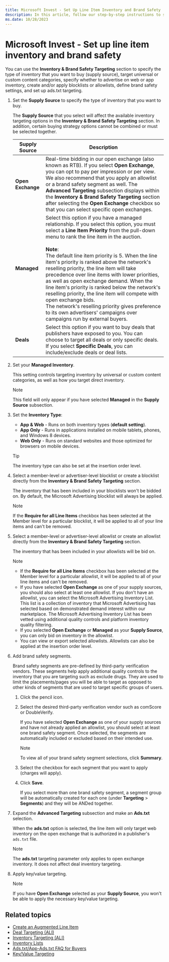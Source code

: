 ```yaml
---
title: Microsoft Invest - Set Up Line Item Inventory and Brand Safety
description: In this article, follow our step-by-step instructions to specify the type of inventory that you want to buy, create and/or apply blocklists or allowlists, define brand safety settings, and so on.
ms.date: 10/28/2023
---
```


# Microsoft Invest - Set up line item inventory and brand safety

You can use the **Inventory & Brand Safety Targeting** section to specify the type of inventory that you want to buy (supply source), target universal or custom content categories, specify whether to advertise on web or app inventory, create and/or apply blocklists or allowlists, define brand safety settings, and set up ads.txt targeting.

1. Set the **Supply Source** to specify the type of inventory that you want to buy.

    The **Supply Source** that you select will affect the available inventory targeting options in the **Inventory & Brand Safety Targeting** section. In addition, certain buying strategy options cannot be combined or must be selected together.

    | Supply Source | Description |
    |---|---|
    | **Open Exchange** | Real-time bidding in our open exchange (also known as RTB). If you select **Open Exchange**, you can opt to pay per impression or per view. We also recommend that you apply an allowlist or a brand safety segment as well. The **Advanced Targeting** subsection displays within the **Inventory & Brand Safety Targeting** section after selecting the **Open Exchange** checkbox so that you can select specific open exchanges. |
    | **Managed** | Select this option if you have a managed relationship. If you select this option, you must select a **Line Item Priority** from the pull-down menu to rank the line item in the auction. <br><br> **Note**: <br> The default line item priority is 5. When the line item's priority is ranked above the network's reselling priority, the line item will take precedence over line items with lower priorities, as well as open exchange demand. When the line item's priority is ranked below the network's reselling priority, the line item will compete with open exchange bids. <br> The network's reselling priority gives preference to its own advertisers' campaigns over campaigns run by external buyers. |
    | **Deals** | Select this option if you want to buy deals that publishers have exposed to you. You can choose to target all deals or only specific deals. If you select **Specific Deals**, you can include/exclude deals or deal lists. |

1. Set your **Managed Inventory**.

    This setting controls targeting inventory by universal or custom content categories, as well as how you target direct inventory.

    > [!NOTE]
    > This field will only appear if you have selected **Managed** in the **Supply Source** subsection.

1. Set the **Inventory Type**:
    - **App & Web** - Runs on both inventory types (**default setting**).
    - **App Only** - Runs in applications installed on mobile tablets, phones, and Windows 8 devices.
    - **Web Only** - Runs on standard websites and those optimized for browsers on mobile devices.

    > [!TIP]
    > The inventory type can also be set at the insertion order level.

1. Select a member-level or advertiser-level blocklist or create a blocklist directly from the **Inventory & Brand Safety Targeting** section.

    The inventory that has been included in your blocklists won't be bidded on. By default, the Microsoft Advertising blocklist will always be applied.

    > [!NOTE]
    > If the **Require for all Line Items** checkbox has been selected at the Member level for a particular blocklist, it will be applied to all of your line items and can't be removed.

1. Select a member-level or advertiser-level allowlist or create an allowlist directly from the **Inventory & Brand Safety Targeting** section.

    The inventory that has been included in your allowlists will be bid on.

    > [!NOTE]
    >
    > - If the **Require for all Line Items** checkbox has been selected at the Member level for a particular allowlist, it will be applied to all of your line items and can't be removed.
    > - If you have selected **Open Exchange** as one of your supply sources, you should also select at least one allowlist. If you don't have an allowlist, you can select the Microsoft Advertising Inventory List. This list is a collection of inventory that Microsoft Advertising has selected based on demonstrated demand interest within our marketplace. The Microsoft Advertising Inventory List has been vetted using additional quality controls and platform inventory quality filtering.
    > - If you selected **Open Exchange** or **Managed** as your **Supply Source**, you can only bid on inventory in the allowlist.
    > - You can view or export selected allowlists. Allowlists can also be applied at the insertion order level.

1. Add brand safety segments.

    Brand safety segments are pre-defined by third-party verification vendors. These segments help apply additional quality controls to the inventory that you are targeting such as exclude drugs. They are used to limit the placements/pages you will be able to target as opposed to other kinds of segments that are used to target specific groups of users.

    1. Click the pencil icon.
    1. Select the desired third-party verification vendor such as comScore or DoubleVerify.

        If you have selected **Open Exchange** as one of your supply sources and have not already applied an allowlist, you should select at least one brand safety segment. Once selected, the segments are automatically included or excluded based on their intended use.

        > [!NOTE]
        > To view all of your brand safety segment selections, click **Summary**.

    1. Select the checkbox for each segment that you want to apply (charges will apply).

    1. Click **Save**.

        If you select more than one brand safety segment, a segment group will be automatically created for each one (under **Targeting** > **Segments**) and they will be ANDed together.

1. Expand the **Advanced Targeting** subsection and make an **Ads.txt** selection.

    When the **ads.txt** option is selected, the line item will only target web inventory on the open exchange that is authorized in a publisher's `ads.txt` file.

    > [!NOTE]
    > The **ads.txt** targeting parameter only applies to open exchange inventory. It does not affect deal inventory targeting.

1. Apply key/value targeting.

    > [!NOTE]
    > If you have **Open Exchange** selected as your **Supply Source**, you won't be able to apply the necessary key/value targeting.

## Related topics

- [Create an Augmented Line Item](create-an-augmented-line-item-ali.md)
- [Deal Targeting (ALI)](deal-targeting-ali.md)
- [Inventory Targeting (ALI)](inventory-targeting-ali.md)
- [Inventory Lists](inventory-lists-ali-only.md)
- [Ads.txt/App-Ads.txt FAQ for Buyers](../industry-reference/ads-txt---app-ads-txt-faq-for-buyers.md)
- [Key/Value Targeting](key-value-targeting.md)
